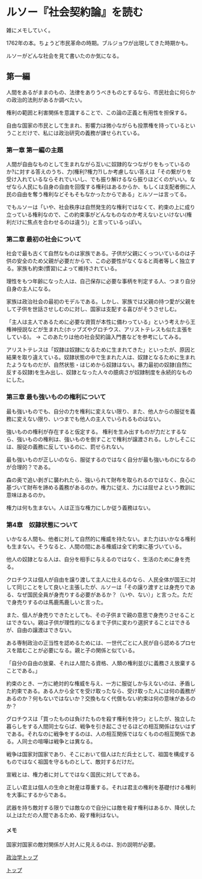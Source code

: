 # ルソー『社会契約論』を読む

雑にメモしていく。

1762年の本。ちょうど市民革命の時期。ブルジョワが出現してきた時期かも。

ルソーがどんな社会を見て書いたのか気になる。

## 第一編

人間をあるがままのもの、法律をありうべきものとするなら、市民社会に何らかの政治的法則があるか調べたい。

権利の範囲と利害関係を意識することで、この論の正義と有用性を担保する。

自由な国家の市民として生まれ、影響力は微小ながらも投票権を持っているということだけで、私には政治研究の義務が課せられている。

### 第一章 第一編の主題

人間が自由なものとして生まれながら互いに奴隷的なつながりをもっているのか?に対する答えのうち、力(権利?権力?)しか考慮しない答えは「その繋がりを受け入れているならそれでいいし、でも振り解けるなら振りほどくのがいい。なぜなら人民にも自身の自由を回復する権利はあるからか、もしくは支配者側に人民の自由を奪う権利などそもそもなかったからである」とルソーは言ってる。

でもルソーは「いや、社会秩序は自然発生的な権利ではなくて、約束の上に成り立っている権利なので、この約束事がどんなものなのか考えないといけない(権利だけに焦点を合わせるのは違う)」と言っているっぽい。

### 第二章 最初の社会について

社会で最も古くて自然なものは家族である。子供が父親にくっついているのは子供の安全のため父親が必要だからで、この必要性がなくなると両者等しく独立する。家族も約束(慣習)によって維持されている。

理性をもつ年齢になった人は、自己保存に必要な事柄を判定する人、つまり自分自身の主人になる。

家族は政治社会の最初のモデルである。しかし、家族では父親の持つ愛が父親をして子供を世話させしむのに対し、国家は支配する喜びがそうさせしむ。

「主人は主人であるために必要な資質が本性に備わっている」という考えから王権神授説などが生まれた(ホッブズやグロチウス、アリストテレスも似た主張をしている)。
→ このあたりは他の社会契約論入門書などを参考にしてみる。

アリストテレスは「奴隷は奴隷になるために生まれてきた」といったが、原因と結果を取り違えている。奴隷状態の中で生まれた人は、奴隷となるために生まれたようなものだが、自然状態・はじめから奴隷はない。暴力最初の奴隷(自然に反する奴隷)を生み出し、奴隷となった人々の臆病さが奴隷制度を永続的なものにした。

### 第三章 最も強いものの権利について

最も強いものでも、自分の力を権利に変えない限り、また、他人からの服従を義務に変えない限り、いつまでも他人の主人でいられるものはない。

強いものの権利が存在すると仮定する。
権利を生み出すものが力だとするなら、強いものの権利は、強いものを倒すことで権利が譲渡される。しかしそこには、服従の義務に反しているのに、罰せられない。

最も強いものが正しいのなら、服従するのではなく自分が最も強いものになるのが合理的？である。

森の奥で追い剥ぎに襲われたら、強いられて財布を取られるのではなく、良心に基づいて財布を諦める義務があるのか。権力に従え、力には屈せよという教訓に意味はあるのか。

権力は何も生まない。人は正当な権力にしか従う義務はない。

### 第4章　奴隷状態について

いかなる人間も、他者に対して自然的に権威を持たない。また力はいかなる権利も生まない。そうなると、人間の間にある権威は全て約束に基づいている。

他人の奴隷となる人は、自分を相手に与えるのではなく、生活のために身を売る。

クロチウスは個人が自由を譲り渡して主人に仕えるのなら、人民全体が国王に対して同じことをして良いと主張したが、ルソーは「その譲り渡すとは身売りである、なぜ国民全員が身売りする必要があるか？（いや、ない）」と言った。ただで身売りするのは馬鹿馬鹿しいと言った。

また、個人が身売りできたとしても、その子供まで親の意思で身売りさせることはできない。親は子供が理性的になるまで子供に変わり選択することはできるが、自由の譲渡はできない。

ある専制政治の正当性を認めるためには、一世代ごとに人民が自ら認めるプロセスを踏むことが必要になる。親と子の関係と似ている。

「自分の自由の放棄、それは人間たる資格、人類の権利並びに義務さえ放棄することである。」

約束のとき、一方に絶対的な権威を与え、一方に服従しか与えないのは、矛盾した約束である。ある人から全てを受け取ったなら、受け取った人には何の義務があるのか？何もないではないか？交換もなく代償もない約束は何の意味があるのか？

グロチウスは「買ったものは負けたものを殺す権利を持つ」としたが、独立した暮らしをする人間同士ならば、戦争を引き起こさせるほどの相互関係はないはずである。それなのに戦争をするのは、人の相互関係ではなくものの相互関係である。人同士の喧嘩は戦争とは異なる。

戦争は国家対国家であり、そこにおいて個人はただ兵士として、祖国を構成するものではなく祖国を守るものとして、敵対するだけだ。

宣戦とは、権力者に対してではなく国民に対してである。

正しい君主は個人の生命と財産は尊重する。それは君主の権利を基礎付ける権利を大事にするからである。

武器を持ち敵対する限りでは敵なので自分には敵を殺す権利はあるか、降伏した以上はただの人間であるため、殺す権利はない。


#### メモ

国家対国家の敵対関係が人対人に見えるのは、別の説明が必要。

[政治学トップ](/political-science)

[トップ](/)
